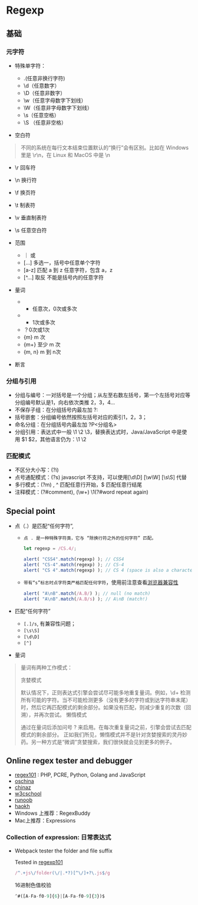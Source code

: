 # Regexp

## 基础

### 元字符

- 特殊单字符：

  - .(任意非换行字符) 
  - \d（任意数字） 
  - \D（任意非数字） 
  - \w（任意字母数字下划线） 
  - \W（任意非字母数字下划线） 
  - \s（任意空格）
  - \S （任意非空格）

- 空白符

> 不同的系统在每行文本结束位置默认的“换行”会有区别。比如在 Windows 里是 \r\n，在 Linux 和 MacOS 中是 \n

  - \r 回车符
  - \n 换行符
  - \f 换页符
  - \t 制表符
  - \v 垂直制表符
  - \s 任意空白符


- 范围

  - ｜ 或
  - [...] 多选一，括号中任意单个字符
  - [a-z] 匹配 a 到 z 任意字符，包含 a，z 
  - [^...] 取反 不能是括号内的任意字符

- 量词

  - * 任意次，0次或多次
  - + 1次或多次
  - ？0次或1次
  - {m} m 次
  - {m+} 至少 m 次
  - {m, n} m 到 n次

- 断言

### 分组与引用

  - 分组与编号：一对括号是一个分组；从左至右数左括号，第一个左括号对应等分组编号默认是1，向右依次类推 2，3，4...
  - 不保存子组：在分组括号内最左加 ?:
  - 括号嵌套：分组编号依然按照左括号对应的索引1，2，3；
  - 命名分组：在分组括号内最左加 ?P<分组名>
  - 分组引用：表达式中一般 \1 \2 \3，替换表达式时，Java/JavaScript 中是使用 $1 $2，其他语言仍为：\1 \2

### 匹配模式

  - 不区分大小写：(?i)
  - 点号通配模式：(?s)  javascript 不支持，可以使用[\d\D] [\w\W] [\s\S] 代替
  - 多行模式：(?m) , ^ 匹配任意行开始，$ 匹配任意行结尾
  - 注释模式：(?#comment), (\w+) \1(?#word repeat again)

## Special point

- 点（.）是匹配“任何字符”, 
  - `点 . 是一种特殊字符类，它与 “除换行符之外的任何字符” 匹配。`

    ```javascript
    let regexp = /CS.4/;
    
    alert( "CSS4".match(regexp) ); // CSS4
    alert( "CS-4".match(regexp) ); // CS-4
    alert( "CS 4".match(regexp) ); // CS 4 (space is also a character)
    ```

  - `带有“s”标志时点字符类严格匹配任何字符`，使用前注意查看[浏览器兼容性](https://caniuse.com/?search=dotall)

    ```javascript
    alert( "A\nB".match(/A.B/) ); // null (no match)
    alert( "A\nB".match(/A.B/s) ); // A\nB (match!)
    ```

- 匹配“任何字符”

  - `[.]/s`, 有兼容性问题；
  - `[\s\S]`
  - `[\d\D]`
  - `[^]`

- 量词

> 量词有两种工作模式：
>
> 贪婪模式
>
> 默认情况下，正则表达式引擎会尝试尽可能多地重复量词。例如，\d+ 检测所有可能的字符。当不可能检测更多（没有更多的字符或到达字符串末尾）时，然后它再匹配模式的剩余部分。如果没有匹配，则减少重复的次数（回溯），并再次尝试。
> 懒惰模式
>
> 通过在量词后添加问号 ? 来启用。在每次重复量词之前，引擎会尝试去匹配模式的剩余部分。
> 正如我们所见，懒惰模式并不是针对贪婪搜索的灵丹妙药。另一种方式是“微调”贪婪搜索，我们很快就会见到更多的例子。

## Online regex tester and debugger

- [regex101](https://regex101.com/) : PHP, PCRE, Python, Golang and JavaScript
- [oschina](https://tool.oschina.net/regex/)
- [chinaz](http://tool.chinaz.com/regex/)
- [w3cschool](https://www.w3cschool.cn/tools/index?name=re)
- [runoob](https://c.runoob.com/front-end/854)
- [haokh](http://tools.haokh.net/Regex)
- Windows 上推荐：RegexBuddy
- Mac上推荐：Expressions

### Collection of expression: 日常表达式

- Webpack tester the folder and file suffix

    Tested in [regexp101](https://regex101.com/r/yW4aZ3/118)

    ```javascript
    /^.+js\/folder(\/|.*?)[^\/]+?\.js$/g
    ```

    16进制色值校验

    ```js
    ^#([A-Fa-f0-9]{6}|[A-Fa-f0-9]{3})$
    ```